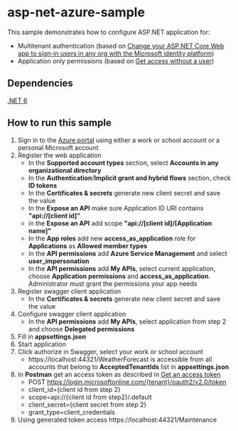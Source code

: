 # asp-net-azure-sample

This sample demonstrates how to configure ASP.NET application for:

- Multitenant authentication (based on [Change your ASP.NET Core Web app to sign-in users in any org with the Microsoft identity platform](https://github.com/Azure-Samples/active-directory-aspnetcore-webapp-openidconnect-v2/blob/master/1-WebApp-OIDC/1-2-AnyOrg/README-1-1-to-1-2.md))
- Application only permissions (based on [Get access without a user](https://learn.microsoft.com/en-us/graph/auth-v2-service))

## Dependencies
[.NET 6](https://dotnet.microsoft.com/en-us/download/dotnet/6.0)

## How to run this sample
1. Sign in to the [Azure portal](https://portal.azure.com) using either a work or school account or a personal Microsoft account
2. Register the web application
   - In the **Supported account types** section, select **Accounts in any organizational directory**
   - In the **Authentication**/**Implicit grant and hybrid flows** section, check **ID tokens**
   - In the **Certificates & secrets** generate new client secret and save the value
   - In the **Expose an API** make sure Application ID URI contains **"api://[client id]"**
   - in the **Expose an API** add scope **"api://[client id]/[Application name]"**
   - In the **App roles** add new **access_as_application** role for **Applications** as **Allowed member types**
   - In the **API permissions** add **Azure Service Management** and select **user_impersonation**
   - In the **API permissions** add **My APIs**, select current application, choose **Application permissions** and **access_as_application**. Administrator must grant the permissions your app needs
3. Register swagger client application
   - In the **Certificates & secrets** generate new client secret and save the value
4. Configure swagger client application
   - In the **API permissions** add **My APIs**, select application from step 2 and choose **Delegated permissions**
5. Fill in **appsettings.json**
6. Start application
7. Click authorize in Swagger, select your work or school account
   - https://localhost:44321/WeatherForecast is accessible from all accounts that belong to **AcceptedTenantIds** list in **appsettings.json**
8. In **Postman** get an access token as described in [Get an access token](https://learn.microsoft.com/en-us/graph/auth-v2-service#4-get-an-access-token)
   - POST https://login.microsoftonline.com/{tenant}/oauth2/v2.0/token
   - client_id={client id from step 2}
   - scope=api://{client id from step2}/.default
   - client_secret={client secret from step 2}
   - grant_type=client_credentials
9. Using generated token access https://localhost:44321/Maintenance
